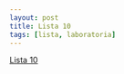 ```yaml
---
layout: post
title: Lista 10
tags: [lista, laboratoria]
---
```


[Lista 10](https://github.com/datasciencePWR/ProbabilisticMachineLearning/blob/2017/2018-summer/laboratorium/Lista10.MD)